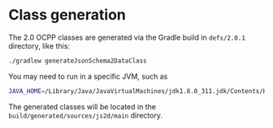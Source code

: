 # Class generation

The 2.0 OCPP classes are generated via the Gradle build in `defs/2.0.1` directory, like this:

```sh
./gradlew generateJsonSchema2DataClass
```

You may need to run in a specific JVM, such as

```sh
JAVA_HOME=/Library/Java/JavaVirtualMachines/jdk1.8.0_311.jdk/Contents/Home
```

The generated classes will be located in the `build/generated/sources/js2d/main` directory.
